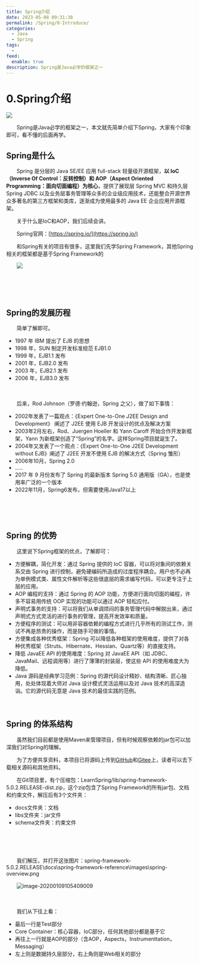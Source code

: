 ```yaml
---
title: Spring介绍
date: 2023-05-08 09:31:38
permalink: /Spring/0-Introduce/
categories:
  - Java
  - Spring
tags:
  - 
feed:
  enable: true
description: Spring是Java必学的框架之一
---
```

# 0.Spring介绍

![](https://image.peterjxl.com/blog/439.jpg)

　　Spring是Java必学的框架之一，本文就先简单介绍下Spring，大家有个印象即可，看不懂的后面再学。

<!-- more -->

## Spring是什么

　　Spring 是分层的 Java SE/EE 应用 full-stack 轻量级开源框架，**以 IoC（Inverse Of Control：反转控制）和 AOP（Aspect Oriented Programming：面向切面编程）为核心**，提供了展现层 Spring MVC 和持久层 Spring JDBC 以及业务层事务管理等众多的企业级应用技术，还能整合开源世界众多著名的第三方框架和类库，逐渐成为使用最多的 Java EE 企业应用开源框架。

　　关于什么是IoC和AOP，我们后续会讲。

　　Spring官网：[https://spring.io/](https://spring.io/)

　　和Spring有关的项目有很多，这里我们先学Spring Framework，其他Spring相关的框架都是基于Spring Framework的

　　​![](https://image.peterjxl.com/blog/image-20230501081408-3udho51.png)​

　　‍

　　‍

## Spring的发展历程

　　简单了解即可。

* 1997 年 IBM 提出了 EJB 的思想
* 1998 年，SUN 制定开发标准规范 EJB1.0
* 1999 年，EJB1.1 发布
* 2001 年，EJB2.0 发布
* 2003 年，EJB2.1 发布
* 2006 年，EJB3.0 发布

　　‍

　　后来，Rod Johnson（罗德·约翰逊，Spring 之父），做了如下事情：

* 2002年发表了一篇观点：《Expert One-to-One J2EE Design and Development》 阐述了 J2EE 使用 EJB 开发设计的优点及解决方案
* 2003年2月左右，Rod、Juergen Hoeller 和 Yann Caroff 开始合作开发新框架，Yann 为新框架创造了“Spring”的名字。这样Spring项目就诞生了。
* 2004年又发表了一个观点：《Expert One-to-One J2EE Development without EJB》阐述了 J2EE 开发不使用 EJB 的解决方式（Spring 雏形）
* 2006年10月，Spring 2.0
* .....
* 2017 年 9 月份发布了 Spring 的最新版本 Spring 5.0 通用版（GA），也是使用率广泛的一个版本
* 2022年11月，Spring6发布，但需要使用Java17以上

　　‍

　　‍

## Spring 的优势

　　这里说下Spring框架的优点，了解即可：

* 方便解耦，简化开发：通过 Spring 提供的 IoC 容器，可以将对象间的依赖关系交由 Spring 进行控制，避免硬编码所造成的过度程序耦合。用户也不必再为单例模式类、属性文件解析等这些很底层的需求编写代码，可以更专注于上层的应用。
* AOP 编程的支持：通过 Spring 的 AOP 功能，方便进行面向切面的编程，许多不容易用传统 OOP 实现的功能可以通过 AOP 轻松应付。
* 声明式事务的支持：可以将我们从单调烦闷的事务管理代码中解脱出来，通过声明式方式灵活的进行事务的管理，提高开发效率和质量。
* ​方便程序的测试：可以用非容器依赖的编程方式进行几乎所有的测试工作，测试不再是昂贵的操作，而是随手可做的事情。
* 方便集成各种优秀框架：Spring 可以降低各种框架的使用难度，提供了对各种优秀框架（Struts、Hibernate、Hessian、Quartz等）的直接支持。
* 降低 JavaEE API 的使用难度：Spring 对 JavaEE API（如 JDBC、JavaMail、远程调用等）进行了薄薄的封装层，使这些 API 的使用难度大为降低。
* Java 源码是经典学习范例：Spring 的源代码设计精妙、结构清晰、匠心独用，处处体现着大师对 Java 设计模式灵活运用以及对 Java 技术的高深造诣。它的源代码无意是 Java 技术的最佳实践的范例。

　　‍

## Spring  的体系结构

　　虽然我们目前都是使用Maven来管理项目，但有时候观察依赖的jar包可以加深我们对Spring的理解。

　　为了方便共享资料，本项目已将源码上传到[GitHub](https://github.com/Peter-JXL/LearnSpring)和[Gitee](https://gitee.com/peterjxl/LearnSpring)上，读者可以去下载相关源码和其他资料。

　　在Git项目里，有个压缩包：LearnSpring/lib/spring-framework-5.0.2.RELEASE-dist.zip，这个zip包含了Spring Framework的所有jar包、文档和约束文件，解压后有3个文件夹：

* docs文件夹：文档
* libs文件夹：jar文件
* schema文件夹：约束文件

　　‍

　　‍

　　我们解压，并打开这张图片：spring-framework-5.0.2.RELEASE\docs\spring-framework-reference\images\spring-overview.png

　　​![image-20200109105409009](https://image.peterjxl.com/blog/image-20200109105409009.png)​

　　​

　　我们从下往上看：

* 最后一行是Test部分
* Core Container：核心容器，IoC部分，任何其他部分都是基于它
* 再往上一行就是AOP的部分（含AOP，Aspects，Instrumenttation，Messaging）
* 左上则是数据持久层部分，右上角则是Web相关的部分

　　‍
